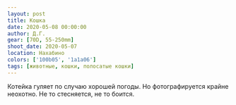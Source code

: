 ```yaml
---
layout: post
title: Кошка
date: 2020-05-08 00:00:00
author: Д.Г.
gear: [70D, 55-250mm]
shoot_date: 2020-05-07
location: Нахабино
colors: ['100b05', '1a1a06']
tags: [животные, кошки, полосатые кошки]
---
```

Котейка гуляет по случаю хорошей погоды. Но фотографируется крайне неохотно. Не то стесняется, не то боится.

